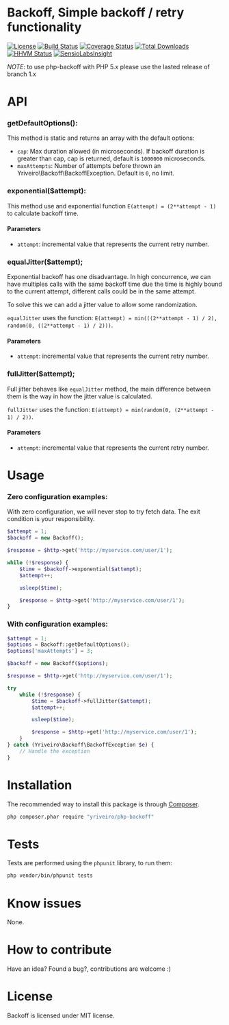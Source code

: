 # Backoff, Simple backoff / retry functionality

[![License](https://poser.pugx.org/yriveiro/php-backoff/license)](https://packagist.org/packages/yriveiro/php-backoff) [![Build Status](https://travis-ci.org/yriveiro/php-backoff.svg?branch=master)](https://travis-ci.org/yriveiro/php-backoff) [![Coverage Status](https://coveralls.io/repos/yriveiro/php-backoff/badge.svg?branch=master&service=github)](https://coveralls.io/github/yriveiro/php-backoff?branch=master) [![Total Downloads](https://poser.pugx.org/yriveiro/php-backoff/downloads)](https://packagist.org/packages/yriveiro/php-backoff) [![HHVM Status](http://hhvm.h4cc.de/badge/yriveiro/php-backoff.svg)](http://hhvm.h4cc.de/package/yriveiro/php-backoff)
[![SensioLabsInsight](https://insight.sensiolabs.com/projects/0f1a7b44-98e9-4577-819f-7df811338082/mini.png)](https://insight.sensiolabs.com/projects/0f1a7b44-98e9-4577-819f-7df811338082)

*NOTE*: to use php-backoff with PHP 5.x please use the lasted release of branch 1.x

# API

### getDefaultOptions():

This method is static and returns an array with the default options:
- `cap`: Max duration allowed (in microseconds). If backoff duration is greater than cap, cap is returned, default is `1000000` microseconds.
- `maxAttempts`: Number of attempts before thrown an Yriveiro\Backoff\BackoffException. Default is `0`, no limit.

### exponential($attempt):

This method use and exponential function `E(attempt) = (2**attempt - 1)` to calculate backoff time.

#### Parameters
- `attempt`: incremental value that represents the current retry number.

### equalJitter($attempt);

Exponential backoff has one disadvantage. In high concurrence, we can have multiples calls with the same backoff time due the time is highly bound to the current attempt, different calls could be in the same attempt.

To solve this we can add a jitter value to allow some randomization.

`equalJitter` uses the function: `E(attempt) = min(((2**attempt - 1) / 2), random(0, ((2**attempt - 1) / 2)))`.

#### Parameters
- `attempt`: incremental value that represents the current retry number.

### fullJitter($attempt);

Full jitter behaves like `equalJitter` method, the main difference between them is the way in how the jitter value is calculated.

`fullJitter` uses the function: `E(attempt) = min(random(0, (2**attempt - 1) / 2))`.

#### Parameters
- `attempt`: incremental value that represents the current retry number.

# Usage

### Zero configuration examples:

With zero configuration, we will never stop to try fetch data. The exit condition is your responsibility.

```php
$attempt = 1;
$backoff = new Backoff();

$response = $http->get('http://myservice.com/user/1');

while (!$response) {
    $time = $backoff->exponential($attempt);
    $attempt++;

    usleep($time);

    $response = $http->get('http://myservice.com/user/1');
}
```

### With configuration examples:

```php
$attempt = 1;
$options = Backoff::getDefaultOptions();
$options['maxAttempts'] = 3;

$backoff = new Backoff($options);

$response = $http->get('http://myservice.com/user/1');

try
    while (!$response) {
        $time = $backoff->fullJitter($attempt);
        $attempt++;

        usleep($time);

        $response = $http->get('http://myservice.com/user/1');
    }
} catch (Yriveiro\Backoff\BackoffException $e) {
    // Handle the exception
}
```

# Installation

The recommended way to install this package is through [Composer](http://getcomposer.org/download/).

```sh
php composer.phar require "yriveiro/php-backoff"
```

# Tests

Tests are performed using the `phpunit` library, to run them:

```sh
php vendor/bin/phpunit tests
```

# Know issues

None.

# How to contribute

Have an idea? Found a bug?, contributions are welcome :)

# License

Backoff is licensed under MIT license.

